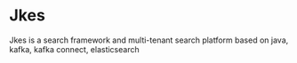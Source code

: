 # Jkes
Jkes is a search framework and multi-tenant search platform based on java, kafka, kafka connect, elasticsearch
